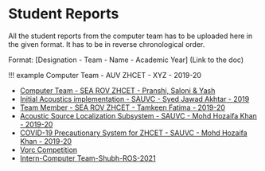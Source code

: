 # Student Reports

All the student reports from the computer team has to be uploaded here in the given format. It has to be in reverse chronological order.

Format: [Designation - Team - Name - Academic Year] (Link to the doc)

!!! example
    Computer Team - AUV ZHCET - XYZ - 2019-20

- [Computer Team - SEA ROV ZHCET - Pranshi, Saloni & Yash](yash_pranshi_saloni_2020.md)
- [Initial Acoustics implementation - SAUVC - Syed Jawad Akhtar - 2019](syed_jawad_akhtar_2019.md)
- [Team Member - SEA ROV ZHCET - Tamkeen Fatima - 2019-20](Tamkeen_2019-20.md)
- [Acoustic Source Localization Subsystem - SAUVC - Mohd Hozaifa Khan - 2019-20](Acoustic-Source_Mohd-Hozaifa-Khan.md)
- [COVID-19 Precautionary System for ZHCET - SAUVC - Mohd Hozaifa Khan - 2019-20](Computer-Team_SAUVC_Mohd-Hozaifa-Khan_2019-20.md)
- [Vorc Competition](vorc.md)
- [Intern-Computer Team-Shubh-ROS-2021](Shubh_ROS_Report_2021.md)
